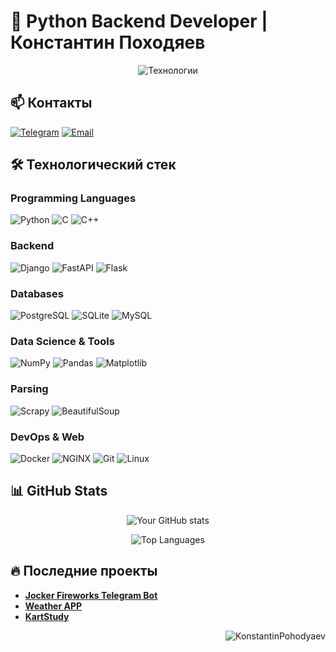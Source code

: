 # 🚀 Python Backend Developer | Константин Походяев

<p align="center">
  <img src="https://readme-typing-svg.demolab.com?font=Fira+Code&pause=1000&color=5D8AA8&width=435&lines=Python+Django+FastAPI+Flask;PostgreSQL+MySQL+SQLite3;Docker+Linux+NGINX;NumPy+Pandas+Matplotlib" alt="Технологии" />
</p>

## 📫 Контакты

[![Telegram](https://img.shields.io/badge/-Telegram-2CA5E0?style=flat-square&logo=telegram&logoColor=white)](https://t.me/kspohodyanev)
[![Email](https://img.shields.io/badge/-Email-D14836?style=flat-square&logo=gmail&logoColor=white)](mailto:konstantinpohodyaev@yandex.ru)

## 🛠 Технологический стек

### **Programming Languages**
![Python](https://img.shields.io/badge/-Python-3776AB?style=flat-square&logo=python&logoColor=white)
![C](https://img.shields.io/badge/-C-A8B9CC?style=flat-square&logo=c&logoColor=black)
![C++](https://img.shields.io/badge/-C++-00599C?style=flat-square&logo=c%2B%2B&logoColor=white)

### **Backend**
![Django](https://img.shields.io/badge/-Django-092E20?style=flat-square&logo=django&logoColor=white)
![FastAPI](https://img.shields.io/badge/-FastAPI-009688?style=flat-square&logo=fastapi&logoColor=white)
![Flask](https://img.shields.io/badge/-Flask-000000?style=flat-square&logo=flask&logoColor=white)

### **Databases**
![PostgreSQL](https://img.shields.io/badge/-PostgreSQL-336791?style=flat-square&logo=postgresql&logoColor=white)
![SQLite](https://img.shields.io/badge/-SQLite-003B57?style=flat-square&logo=sqlite&logoColor=white)
![MySQL](https://img.shields.io/badge/-MySQL-4479A1?style=flat-square&logo=mysql&logoColor=white)

### **Data Science & Tools**
![NumPy](https://img.shields.io/badge/-NumPy-013243?style=flat-square&logo=numpy&logoColor=white)
![Pandas](https://img.shields.io/badge/-Pandas-150458?style=flat-square&logo=pandas&logoColor=white)
![Matplotlib](https://img.shields.io/badge/-Matplotlib-11557c?style=flat-square&logo=matplotlib&logoColor=white)

### **Parsing**
![Scrapy](https://img.shields.io/badge/-Scrapy-44A83C?style=flat-square&logo=scrapy&logoColor=white)
![BeautifulSoup](https://img.shields.io/badge/-BeautifulSoup-3a7ab8?style=flat-square&logo=python&logoColor=white)

### **DevOps & Web**
![Docker](https://img.shields.io/badge/-Docker-2496ED?style=flat-square&logo=docker&logoColor=white)
![NGINX](https://img.shields.io/badge/-NGINX-009639?style=flat-square&logo=nginx&logoColor=white)
![Git](https://img.shields.io/badge/-Git-F05032?style=flat-square&logo=git&logoColor=white)
![Linux](https://img.shields.io/badge/-Linux-FCC624?style=flat-square&logo=linux&logoColor=black)

## 📊 GitHub Stats

<div align="center">
  
  ![Your GitHub stats](https://github-readme-stats.vercel.app/api?username=KonstantinPohodyaev&show_icons=true&theme=radical)
  
  ![Top Languages](https://github-readme-stats.vercel.app/api/top-langs/?username=KonstantinPohodyaev&layout=compact&theme=radical)
  
</div>

## 🔥 Последние проекты

- **[Jocker Fireworks Telegram Bot](https://github.com/Studio-Yandex-Practicum/joker_fireworks_team2)**
- **[Weather APP](https://github.com/KonstantinPohodyaev/weather_app)**
- **[KartStudy](https://github.com/KonstantinPohodyaev/virtual_teacher)**

<p align="right">
  <img src="https://komarev.com/ghpvc/?username=KonstantinPohodyaev&label=Profile%20views&color=0e75b6&style=flat" alt="KonstantinPohodyaev" />
</p>

